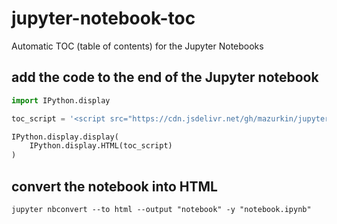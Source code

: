 # jupyter-notebook-toc

Automatic TOC (table of contents) for the Jupyter Notebooks

## add the code to the end of the Jupyter notebook

```python
import IPython.display

toc_script = '<script src="https://cdn.jsdelivr.net/gh/mazurkin/jupyter-notebook-toc@0.1/toc.js" async></script>'

IPython.display.display(
    IPython.display.HTML(toc_script)
)
```

## convert the notebook into HTML

```shell
jupyter nbconvert --to html --output "notebook" -y "notebook.ipynb"
```
